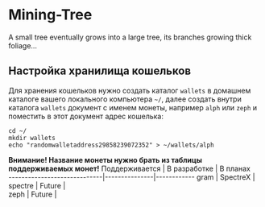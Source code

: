 # Mining-Tree
A small tree eventually grows into a large tree, its branches growing thick foliage...

## Настройка хранилища кошельков

Для хранения кошельков нужно создать каталог <code>wallets</code> в домашнем каталоге вашего локального компьютера <code>~/</code>, далее создать внутри каталога <code>wallets</code> документ с именем монеты, например <code>alph</code> или <code>zeph</code> и поместить в этот документ адрес кошелька:
```
cd ~/
mkdir wallets
echo "randomwalletaddress29858239072352" > ~/wallets/alph
```
**Внимание! Название монеты нужно брать из таблицы поддерживаемых монет!**
Поддерживается               | В разработке  | В планах     
-----------------------------|---------------|------------
gram                         | SpectreX      | 
spectre                      | Future        |          
zeph                         | Future        |         
